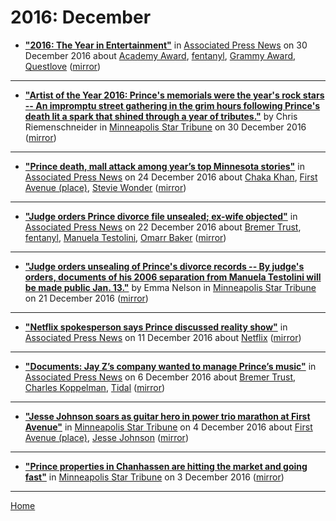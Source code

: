 # 2016: December

 - [**"2016: The Year in Entertainment"**](https://apnews.com/0980c1b2845f4c41b234f5e4ed0cd57a) in [Associated Press News](https://apnews.com/) on 30 December 2016 about [Academy Award](../../topics/academy-award/index.md), [fentanyl](../../topics/fentanyl/index.md), [Grammy Award](../../topics/grammy-award/index.md), [Questlove](../../topics/questlove/index.md) ([mirror](https://web.archive.org/web/*/https://apnews.com/0980c1b2845f4c41b234f5e4ed0cd57a))

----

 - [**"Artist of the Year 2016: Prince's memorials were the year's rock stars -- An impromptu street gathering in the grim hours following Prince's death lit a spark that shined through a year of tributes."**](http://www.startribune.com/artist-of-the-year-2016-prince-s-memorials-were-the-year-s-rock-stars/408655055/) by Chris Riemenschneider in [Minneapolis Star Tribune](http://www.startribune.com/) on 30 December 2016 ([mirror](https://web.archive.org/web/*/http://www.startribune.com/artist-of-the-year-2016-prince-s-memorials-were-the-year-s-rock-stars/408655055/))

----

 - [**"Prince death, mall attack among year’s top Minnesota stories"**](https://apnews.com/f4859fe2db0e4820b8062b664141a973) in [Associated Press News](https://apnews.com/) on 24 December 2016 about [Chaka Khan](../../topics/chaka-khan/index.md), [First Avenue (place)](../../topics/place/first-avenue/index.md), [Stevie Wonder](../../topics/stevie-wonder/index.md) ([mirror](https://web.archive.org/web/*/https://apnews.com/f4859fe2db0e4820b8062b664141a973))

----

 - [**"Judge orders Prince divorce file unsealed; ex-wife objected"**](https://apnews.com/75c476d27c0246fbbba2e908f2985acf) in [Associated Press News](https://apnews.com/) on 22 December 2016 about [Bremer Trust](../../topics/bremer-trust/index.md), [fentanyl](../../topics/fentanyl/index.md), [Manuela Testolini](../../topics/manuela-testolini/index.md), [Omarr Baker](../../topics/omarr-baker/index.md) ([mirror](https://web.archive.org/web/*/https://apnews.com/75c476d27c0246fbbba2e908f2985acf))

----

 - [**"Judge orders unsealing of Prince's divorce records -- By judge's orders, documents of his 2006 separation from Manuela Testolini will be made public Jan. 13."**](http://www.startribune.com/judge-orders-prince-s-divorce-records-unsealed/407814536/) by Emma Nelson in [Minneapolis Star Tribune](http://www.startribune.com/) on 21 December 2016 ([mirror](https://web.archive.org/web/*/http://www.startribune.com/judge-orders-prince-s-divorce-records-unsealed/407814536/))

----

 - [**"Netflix spokesperson says Prince discussed reality show"**](https://apnews.com/804f4ae18ff44bb7a4d1de3c4676d1e1) in [Associated Press News](https://apnews.com/) on 11 December 2016 about [Netflix](../../topics/netflix/index.md) ([mirror](https://web.archive.org/web/*/https://apnews.com/804f4ae18ff44bb7a4d1de3c4676d1e1))

----

 - [**"Documents: Jay Z’s company wanted to manage Prince’s music"**](https://apnews.com/20b81c0084f9422c9022841d87c0c4d8) in [Associated Press News](https://apnews.com/) on 6 December 2016 about [Bremer Trust](../../topics/bremer-trust/index.md), [Charles Koppelman](../../topics/charles-koppelman/index.md), [Tidal](../../topics/tidal/index.md) ([mirror](https://web.archive.org/web/*/https://apnews.com/20b81c0084f9422c9022841d87c0c4d8))

----

 - [**"Jesse Johnson soars as guitar hero in power trio marathon at First Avenue"**](http://www.startribune.com/jesse-johnson-soars-as-guitar-hero-in-power-trio-marathon-at-first-avenue/404557246/) in [Minneapolis Star Tribune](http://www.startribune.com/) on 4 December 2016 about [First Avenue (place)](../../topics/place/first-avenue/index.md), [Jesse Johnson](../../topics/jesse-johnson/index.md) ([mirror](https://web.archive.org/web/*/http://www.startribune.com/jesse-johnson-soars-as-guitar-hero-in-power-trio-marathon-at-first-avenue/404557246/))

----

 - [**"Prince properties in Chanhassen are hitting the market and going fast"**](http://www.startribune.com/prince-properties-in-chanhassen-are-hitting-the-market-and-going-fast/404372476/) in [Minneapolis Star Tribune](http://www.startribune.com/) on 3 December 2016 ([mirror](https://web.archive.org/web/*/http://www.startribune.com/prince-properties-in-chanhassen-are-hitting-the-market-and-going-fast/404372476/))

----

[Home](./)
